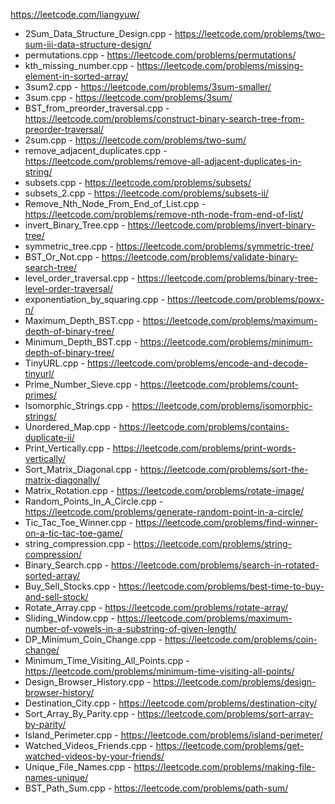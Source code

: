 
https://leetcode.com/liangyuw/

- 2Sum_Data_Structure_Design.cpp - https://leetcode.com/problems/two-sum-iii-data-structure-design/
- permutations.cpp - https://leetcode.com/problems/permutations/
- kth_missing_number.cpp - https://leetcode.com/problems/missing-element-in-sorted-array/
- 3sum2.cpp - https://leetcode.com/problems/3sum-smaller/
- 3sum.cpp - https://leetcode.com/problems/3sum/
- BST_from_preorder_traversal.cpp - https://leetcode.com/problems/construct-binary-search-tree-from-preorder-traversal/
- 2sum.cpp - https://leetcode.com/problems/two-sum/
- remove_adjacent_duplicates.cpp - https://leetcode.com/problems/remove-all-adjacent-duplicates-in-string/
- subsets.cpp - https://leetcode.com/problems/subsets/
- subsets_2.cpp - https://leetcode.com/problems/subsets-ii/
- Remove_Nth_Node_From_End_of_List.cpp - https://leetcode.com/problems/remove-nth-node-from-end-of-list/
- invert_Binary_Tree.cpp -  https://leetcode.com/problems/invert-binary-tree/
- symmetric_tree.cpp - https://leetcode.com/problems/symmetric-tree/
- BST_Or_Not.cpp - https://leetcode.com/problems/validate-binary-search-tree/
- level_order_traversal.cpp - https://leetcode.com/problems/binary-tree-level-order-traversal/
- exponentiation_by_squaring.cpp - https://leetcode.com/problems/powx-n/
- Maximum_Depth_BST.cpp - https://leetcode.com/problems/maximum-depth-of-binary-tree/
- Minimum_Depth_BST.cpp - https://leetcode.com/problems/minimum-depth-of-binary-tree/
- TinyURL.cpp - https://leetcode.com/problems/encode-and-decode-tinyurl/
- Prime_Number_Sieve.cpp - https://leetcode.com/problems/count-primes/
- Isomorphic_Strings.cpp - https://leetcode.com/problems/isomorphic-strings/
- Unordered_Map.cpp - https://leetcode.com/problems/contains-duplicate-ii/
- Print_Vertically.cpp - https://leetcode.com/problems/print-words-vertically/
- Sort_Matrix_Diagonal.cpp - https://leetcode.com/problems/sort-the-matrix-diagonally/
- Matrix_Rotation.cpp - https://leetcode.com/problems/rotate-image/
- Random_Points_In_A_Circle.cpp - https://leetcode.com/problems/generate-random-point-in-a-circle/
- Tic_Tac_Toe_Winner.cpp - https://leetcode.com/problems/find-winner-on-a-tic-tac-toe-game/
- string_compression.cpp - https://leetcode.com/problems/string-compression/
- Binary_Search.cpp - https://leetcode.com/problems/search-in-rotated-sorted-array/
- Buy_Sell_Stocks.cpp - https://leetcode.com/problems/best-time-to-buy-and-sell-stock/
- Rotate_Array.cpp - https://leetcode.com/problems/rotate-array/
- Sliding_Window.cpp - https://leetcode.com/problems/maximum-number-of-vowels-in-a-substring-of-given-length/
- DP_Minimum_Coin_Change.cpp - https://leetcode.com/problems/coin-change/
- Minimum_Time_Visiting_All_Points.cpp - https://leetcode.com/problems/minimum-time-visiting-all-points/
- Design_Browser_History.cpp - https://leetcode.com/problems/design-browser-history/
- Destination_City.cpp - https://leetcode.com/problems/destination-city/
- Sort_Array_By_Parity.cpp - https://leetcode.com/problems/sort-array-by-parity/
- Island_Perimeter.cpp - https://leetcode.com/problems/island-perimeter/
- Watched_Videos_Friends.cpp - https://leetcode.com/problems/get-watched-videos-by-your-friends/
- Unique_File_Names.cpp - https://leetcode.com/problems/making-file-names-unique/
- BST_Path_Sum.cpp - https://leetcode.com/problems/path-sum/
